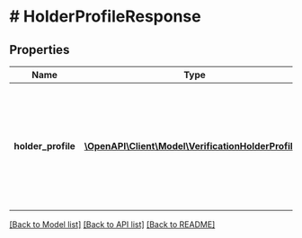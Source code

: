 # # HolderProfileResponse

## Properties

Name | Type | Description | Notes
------------ | ------------- | ------------- | -------------
**holder_profile** | [**\OpenAPI\Client\Model\VerificationHolderProfile[]**](VerificationHolderProfile.md) | The holder profile entity encapsulates all the user&#39;s details, such as the corresponding accounts and the userâ€™s profile data under it | [optional] [readonly]

[[Back to Model list]](../../README.md#models) [[Back to API list]](../../README.md#endpoints) [[Back to README]](../../README.md)
